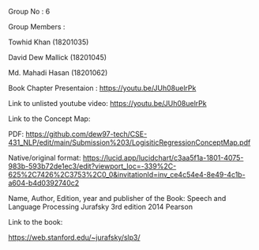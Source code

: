 Group No : 6

Group Members :

Towhid Khan (18201035)

David Dew Mallick (18201045)

Md. Mahadi Hasan (18201062)

Book Chapter Presentaion : https://youtu.be/JUh08uelrPk

Link to unlisted youtube video:
https://youtu.be/JUh08uelrPk

Link to the Concept Map:

PDF: 
https://github.com/dew97-tech/CSE-431_NLP/edit/main/Submission%203/LogisiticRegressionConceptMap.pdf

Native/original format: 
https://lucid.app/lucidchart/c3aa5f1a-1801-4075-983b-593b72de1ec3/edit?viewport_loc=-339%2C-625%2C7426%2C3753%2C0_0&invitationId=inv_ce4c54e4-8e49-4c1b-a604-b4d0392740c2

Name, Author, Edition, year and publisher of the Book:
Speech and Language Processing
Jurafsky
3rd edition
2014
Pearson

Link to the book:

https://web.stanford.edu/~jurafsky/slp3/

